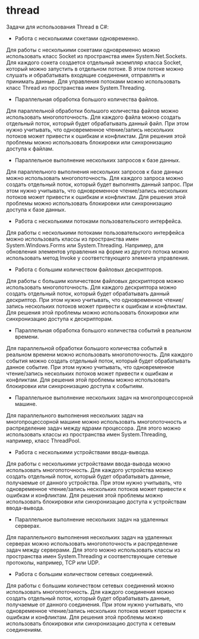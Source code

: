 # thread 

Задачи для использования Thread в C#:
- Работа с несколькими сокетами одновременно.

Для работы с несколькими сокетами одновременно можно использовать класс Socket из пространства имен System.Net.Sockets. Для каждого сокета создается отдельный экземпляр класса Socket, который можно запустить в отдельном потоке. В этом потоке можно слушать и обрабатывать входящие соединения, отправлять и принимать данные. Для управления потоками можно использовать класс Thread из пространства имен System.Threading.

- Параллельная обработка большого количества файлов.

Для параллельной обработки большого количества файлов можно использовать многопоточность. Для каждого файла можно создать отдельный поток, который будет обрабатывать данный файл. При этом нужно учитывать, что одновременное чтение/запись нескольких потоков может привести к ошибкам и конфликтам. Для решения этой проблемы можно использовать блокировки или синхронизацию доступа к файлам.

- Параллельное выполнение нескольких запросов к базе данных.

Для параллельного выполнения нескольких запросов к базе данных можно использовать многопоточность. Для каждого запроса можно создать отдельный поток, который будет выполнять данный запрос. При этом нужно учитывать, что одновременное чтение/запись нескольких потоков может привести к ошибкам и конфликтам. Для решения этой проблемы можно использовать блокировки или синхронизацию доступа к базе данных.

- Работа с несколькими потоками пользовательского интерфейса.

Для работы с несколькими потоками пользовательского интерфейса можно использовать классы из пространства имен System.Windows.Forms или System.Threading. Например, для обновления элементов управления на форме из другого потока можно использовать метод Invoke у соответствующего элемента управления.

- Работа с большим количеством файловых дескрипторов.

Для работы с большим количеством файловых дескрипторов можно использовать многопоточность. Для каждого дескриптора можно создать отдельный поток, который будет обрабатывать данный дескриптор. При этом нужно учитывать, что одновременное чтение/запись нескольких потоков может привести к ошибкам и конфликтам. Для решения этой проблемы можно использовать блокировки или синхронизацию доступа к дескрипторам.

- Параллельная обработка большого количества событий в реальном времени.

Для параллельной обработки большого количества событий в реальном времени можно использовать многопоточность. Для каждого события можно создать отдельный поток, который будет обрабатывать данное событие. При этом нужно учитывать, что одновременное чтение/запись нескольких потоков может привести к ошибкам и конфликтам. Для решения этой проблемы можно использовать блокировки или синхронизацию доступа к событиям.

- Параллельное выполнение нескольких задач на многопроцессорной машине.

Для параллельного выполнения нескольких задач на многопроцессорной машине можно использовать многопоточность и распределение задач между ядрами процессора. Для этого можно использовать классы из пространства имен System.Threading, например, класс ThreadPool.

- Работа с несколькими устройствами ввода-вывода.

Для работы с несколькими устройствами ввода-вывода можно использовать многопоточность. Для каждого устройства можно создать отдельный поток, который будет обрабатывать данные, получаемые от данного устройства. При этом нужно учитывать, что одновременное чтение/запись нескольких потоков может привести к ошибкам и конфликтам. Для решения этой проблемы можно использовать блокировки или синхронизацию доступа к устройствам ввода-вывода.

- Параллельное выполнение нескольких задач на удаленных серверах.

Для параллельного выполнения нескольких задач на удаленных серверах можно использовать многопоточность и распределение задач между серверами. Для этого можно использовать классы из пространства имен System.Threading и соответствующие сетевые протоколы, например, TCP или UDP.

- Работа с большим количеством сетевых соединений.

Для работы с большим количеством сетевых соединений можно использовать многопоточность. Для каждого соединения можно создать отдельный поток, который будет обрабатывать данные, получаемые от данного соединения. При этом нужно учитывать, что одновременное чтение/запись нескольких потоков может привести к ошибкам и конфликтам. Для решения этой проблемы можно использовать блокировки или синхронизацию доступа к сетевым соединениям.
